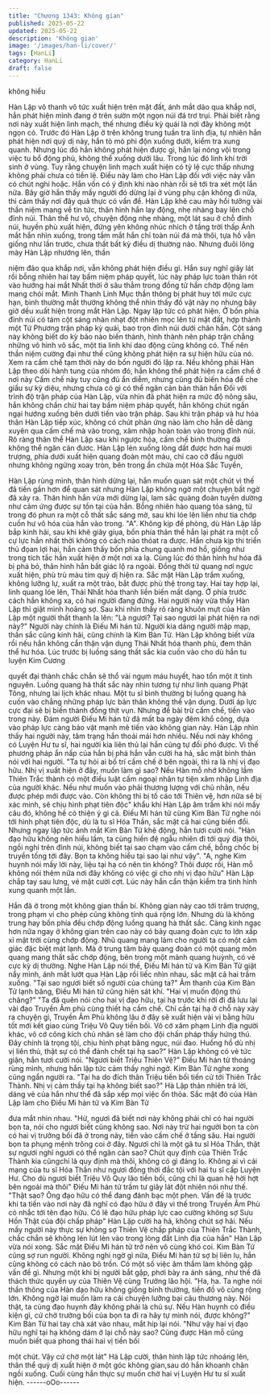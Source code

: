 ```yaml
---
title: "Chương 1343: Không gian"
published: 2025-05-22
updated: 2025-05-22
description: 'Không gian'
image: '/images/han-li/cover/'
tags: [HanLi]
category: HanLi
draft: false
---
```


không hiểu

Hàn Lập vô thanh vô tức xuất hiện trên mặt đất, ánh mắt dảo qua
khắp nơi, hắn phát hiện mình đang ở trên sườn một ngọn núi đá
trơ trụi.
Phải biết rằng nơi này xuất hiện linh mạch, thế nhưng điều kỳ
quái là nơi đây không một ngọn cỏ.
Trước đó Hàn Lập ở trên không trung tuần tra linh địa, tự nhiên
hắn phát hiện nơi quỷ dị này, hắn tò mò phi độn xuống dưới, kiểm
tra xung quanh.
Nhưng lúc đó hắn không phát hiện được gì, hắn lại nóng vội trong
việc tu bổ động phủ, không thể xuống dưới lâu. Trong lúc đó linh
khí trời sinh ở vùng. Tuy rằng chuyện linh mạch xuất hiện có tỷ lệ
cực thấp nhưng không phải chưa có tiền lệ.
Điều này làm cho Hàn Lập đối với việc này vẫn có chút nghi hoặc.
Hắn vốn có ý định khi nào nhàn rỗi sẽ tới tra xét một lần nữa. Bây
giờ hắn thấy mấy người đó dừng lại ở vùng phụ cận không đi
nữa, thì cảm thấy nơi đây quả thực có vấn đề.
Hàn Lập khẽ cau mày hồi tưởng vài thần niệm mang về tin tức,
thân hình hắn lay động, nhẹ nhàng bay lên chỗ đỉnh núi.
Thân thể hư vô, chuyện động nhẹ nhàng, một lát sau ở chỗ đỉnh
núi, huyền phù xuất hiện, đứng yên không nhúc nhích ở tầng trời
thấp
Ánh mắt hắn nhìn xuống, trong tầm mắt hắn chỉ toàn núi đá mà
thôi, tựa hồ vẫn giống như lần trước, chưa thất bất kỳ điều dị
thường nào. Nhưng đuôi lông mày Hàn Lập nhướng lên, thần

niệm đảo qua khắp nơi, vẫn không phát hiện điều gì. Hắn suy
nghĩ giây lát rồi bỗng nhiên hai tay bấm niệm pháp quyết, lúc này
pháp lực toàn thân rót vào hướng hai mắt
Nhất thời ở sâu thẳm trong đồng tử hắn chớp động lam mang
chói mắt. Minh Thanh Linh Mục thần thông bị phát huy tới mức
cực hạn, bình thường mắt thường không thể nhìn thấy đồ vật này
nọ nhưng bây giờ dều xuất hiện trong mắt Hàn Lập.
Ngay lập tức có phát hiện. Ở bốn phía đỉnh núi có tám cột sáng
nhàn nhạt đột nhiên mọc lên từ mặt đất, hợp thành một Tứ
Phương trận pháp kỳ quái, bao trọn đỉnh núi dưới chân hắn.
Cột sáng này không biết do kỳ bảo nào biến thành, hình thành
nên pháp trận chẳng những vô hình vô sắc, một tia linh khí dao
động cũng không có. Thế nên thần niệm cường đại như thế cũng
không phát hiện ra sự hiện hữu của nó.
Xem ra cấm chế tạm thời này do bốn người đó lập ra. Nếu không
phải Hàn Lập theo dõi hành tung của nhóm đó, hắn không thể
phát hiện ra cấm chế ở nơi này
Cấm chế này tuy cũng đủ ẩn diễm, nhưng cũng đủ biến hóa để
che giấu sự kỳ diệu, nhưng chưa có gì có thể ngăn cản bản thân
hắn
Đối với trình độ trận pháp của Hàn Lập, vừa nhìn đã phát hiện ra
mức độ nông sâu, hắn không chần chừ hai tay bấm niệm pháp
quyết, hắn không chút ngần ngại hướng xuống bên dưới tiến vào
trận pháp.
Sau khi trận pháp và hư hóa thân Hàn Lập tiếp xúc, không có
chút phản ứng nào làm cho hắn dễ dàng xuyên qua cấm chế mà
vào trong, xâm nhập hoàn toàn vào trong đỉnh núi. Rõ ràng thân
thể Hàn Lập sau khi ngược hóa, cấm chế bình thường đã không
thể ngăn cản đươc.
Hàn Lập lẻn xuống lòng dất được hơn hai mươi trượng, phía
dưới xuất hiện quang đoàn một màu, chỉ cao cỡ đầu người nhưng
không ngừng xoay tròn, bên trong ẩn chứa một Hóa Sắc Tuyền,

Hàn Lập rùng mình, thân hình dừng lại, hắn muốn quan sát một
chút vì thế đã tiến gần hơn để quan sát nhưng Hàn Lập không
ngờ một chuyện bất ngờ đã xảy ra.
Thân hình hắn vừa mới dừng lại, lam sắc quàng đoàn tuyền
dường như cảm ứng được sự tồn tại của hắn.
Bỗng nhiên hào quang tỏa sáng, từ trong đó phun ra một cỗ thất
sắc sáng mờ, sau khi lóe lên liền như tia chớp cuốn hư vô hóa
của hắn vào trong. "A".
Không kịp đề phòng, dù Hàn Lập lắp bắp kinh hãi, sau khi khẽ
giãy giụa, bốn phía thân thể hắn lại phát ra một cỗ cự lực hắn
nhất thời không có cách nào thóat ra được.
Hắn chưa kịp thi triển thủ đọan lợi hại, hắn cảm thấy bốn phía
chung quanh mơ hồ, giống như trong tích tắc hắn xuất hiện ở một
nơi xa lạ.
Cùng lúc đó thân hình hư hóa đã bị phá bỏ, thân hình hắn bất
giác lộ ra ngoài. Đồng thời tử quang nơi ngực xuất hiện, phù trù
màu tím quỷ dị hiện ra.
Sắc mặt Hàn Lập trầm xuống, không lưỡng lự, xuất ra một trảo,
bắt được phù thệ trong tay.
Hai tay hợp lại, linh quang lóe lên, Thái Nhất hóa thanh liền biến
mất dạng.
Ở phía trước cách hắn không xa, có hai người đang đứng.
Hai người này vừa thấy Hàn Lập thì giật mình hoảng sợ. Sau khi
nhìn thấy rõ ràng khuôn mựt của Hàn Lập một người thất thanh la
lên: "Là ngươi? Tại sao ngươi lại phát hiện ra nơi này?" Người
này chính là Điếu Mi hán tử. Người kia dáng người mập mạp,
thần sắc cũng kinh hãi, cũng chính là Kim Bàn Tử.
Hàn Lập không biết vừa rồi nếu hắn không cẩn thận vận dụng
Thái Nhất hóa thanh phù, đem thân thể hư hóa. Lúc trước bị
luồng sáng thất sắc kia cuốn vào cho dù hắn tu luyện Kim Cương

quyết đại thành chắc chắn sẽ thổ vài ngụm máu huyết, hao tổn
một ít tinh nguyên.
Luồng quang hà thất sắc này nhìn tương tự như linh quang Phật
Tông, nhưng lai lịch khác nhau. Một tu sĩ bình thường bị luồng
quang hà cuốn vào chẳng những pháp lực bản thân không thể
vận dụng. Dưới áp lực cực đại sẽ bị biến thành đống thịt vụn.
Nhưng để bài trừ cấm chế, tiến vào trong này. Đám người Điếu Mi
hán tử đã mất ba ngày đêm khổ công, dựa vào pháp lực càng
bảo vật mạnh mẽ tiến vào không gian này.
Hàn Lập nhìn thấy hai người này, tâm trạng hắn thoải mái hơn
nhiều.
Nếu nơi này không có Luyện Hư tu sĩ, hai người kia liên thủ lại
hắn cũng tự đối phó được. Vì thế phương pháp ẩn nấp của hắn bị
phá hắn vẫn cười ha hả, sắc mặt bình thản nói với hai người.
"Ta tự hỏi ai bố trí cấm chế ở bên ngoài, thì ra là nhị vị đạo hữu.
Nhị vị xuất hiện ở đây, muốn làm gì sao? Nếu Hàn mỗ nhớ không
lầm Thiên Trắc thành có một điều luật cấm ngoại nhân tự tiện xâm
nhập Linh địa của người khác. Nếu như muốn vào phải thương
lượng với chủ nhân, nếu được phép mới được vào. Còn không thì
bị tố cáo tới Thiên vệ, hơn nữa sẽ bị xác minh, sẽ chịu hình phạt
tiên độc" khẩu khí Hàn Lập âm trầm khi nói mấy câu đó, không hề
có thiện ý gì cả. Điếu Mi hán tử cùng Kim Bàn Tử nghe nói tới
hình phạt tiên độc, dù là tu sĩ Hóa Thần, sắc mặt cả hai cũng biến
đổi. Nhưng ngay lập tức ánh mắt Kim Bàn Tử khẽ động, hắn tươi
cười nói.
"Hàn đạo hữu không nên hiểu lầm, ta cùng hiền đệ ngẫu nhiên đi
tới quý địa thôi, ngồi nghỉ trên đỉnh núi, không biết tại sao chạm
vào cấm chế, bỗng chốc bị truyền tống tới đây. Bọn ta không hiểu
tại sao lại như vậy".
"A, nghe Kim huynh nói mấy lời này, liệu tại hạ có nên tin không?
Thôi được rồi, Hàn mỗ không nói thêm nữa nơi đây không có việc
gì cho nhị vị đạo hữu" Hàn Lập chắp tay sau lưng, vẻ mặt cười
cợt. Lúc này hắn cẩn thận kiểm tra tình hình xung quanh một lần.

Hắn đã ở trong một không gian thần bí.
Không gian này cao tới trăm trượng, trong phạm vi cho phép cũng
không tính quá rộng lớn. Nhưng dù là không trung hay bốn phía
đều chớp động luồng quang hà thất sắc.
Càng kinh ngạc hơn nữa ngay ở không gian trên cao này có bảy
quang đoàn cực to lớn xấp xỉ mặt trời cùng chớp động. Nhũ
quang mang làm cho người ta có một cảm giác đặc biệt mát lạnh.
Mà ở trung tâm bảy quang đoàn có một quang môn quang mang
thất sắc chớp động, bên trong một mảnh quang huỳnh, có vẻ cực
kỳ dị thường.
Nghe Hàn Lập nói thế, Điếu Mi hán tử và Kim Bàn Tử giật nẩy
mình, ánh mắt lướt qua Hàn Lập rồi liếc nhìn nhau, sắc mặt cả
hai trầm xuống. "Tại sao ngươi biết số người của chúng ta?" Âm
thanh của Kim Bàn Tử lạnh băng, Điếu Mi hán tử cũng hiện sát
khí. "Hai vị muốn động thủ chăng?"
"Ta đã quên nói cho hai vị đạo hữu, tại hạ trước khi rời đi đã lưu
lại vài đạo Truyền Âm phù cùng thiết hạ cấm chế. Chỉ cần tại hạ ở
chỗ này xảy ra chuyện gì, Truyền Âm Phù không lâu ở đây sẽ
xuất hiện vài vị bằng hữu tốt mới kết giao cùng Triệu Vô Quy tiền
bối. Vô cớ xâm phạm Linh địa người khác, vô cớ công kích chủ
nhân sẽ làm cho đội chấn pháp thấy hứng thú. Đây chính là trọng
tội, chịu hình phạt băng ngục, núi đao. Huống hồ dù nhị vị liên thủ,
thật sự có thể đánh chết tại hạ sao?" Hàn Lập không có vẻ tức
giận, hắn tươi cười nói.
"Ngươi biết Triệu Thiên Vệ?" Điếu Mi hán tử thoáng rùng mình,
nhưng hắn lập tức cảm thấy nghi ngờ.
Kim Bàn Tử nghe xong cũng ngẩn người ra.
"Tại ha do đích thân Triệu tiền bối tiến cử tới Thiên Trắc Thành.
Nhị vị cảm thấy tại hạ không biết sao?" Hà Lập thản nhiên trả lời,
dáng vẻ của hắn như thể đã sắp xếp mọi việc ổn thỏa.
Sắc mặt đó của Hàn Lập làm cho Điếu Mi hán tử và Kim Bàn Tử

đưa mắt nhìn nhau.
"Hừ, ngươi đã biết nơi này không phải chỉ có hai người bọn ta, nói
cho ngươi biết cũng không sao. Nơi này trừ hai người bọn ta còn
có hai vị trưởng bối đã ở trong này, tiến vào cấm chế ở tầng sâu.
Hai người bọn ta phụng mệnh trông coi ở đây. Ngươi chỉ là một gã
tu sĩ Hóa Thần, thật sự ngươi nghĩ ngươi có thể ngăn cản sao?
Chút quy định của Thiên Trắc Thành kia cũngchỉ là quy định mà
thôi, không có gì đáng lo. Không ai vì cái mạng của tu sĩ Hóa
Thần như ngươi đồng thời đắc tội với hai tu sĩ cấp Luyện Hư. Cho
dù ngươi biết Triệu Vô Quy lão tiền bối, cũng chỉ là quan hệ hời
hợt bên ngoài mà thôi" Điếu Mi hán tử trầm tư giây lát đột nhiên
nói như thế.
"Thật sao? Ông đạo hữu có thể đang đánh bạc một phen. Vấn đề
là trước khi ta tiến vào nơi này đã nghĩ có đạo hữu ở đây vì thế
trong Truyền Âm Phù có nhắc tới tên đạo hữu. Có lẽ đạo hữu
pháp lực cao cường không sợ Sưu Hồn Thật của đội chấp pháp"
Hàn Lập cười ha hả, không chút sợ hãi.
Nếu mấy người này thực sự không sợ Thiên Vệ chấp pháp của
Thiên Trắc Thành, chắc chắn sẽ không lén lút lẻn vào trong lòng
đất Linh địa của hắn" Hàn Lập vừa nói xong. Sắc mặt Điếu Mi hán
tử trở nên vô cùng khó coi. Kim Bàn Tử cũng sợ run người. Không
nghi ngờ gì nữa, Điếu Mi hán tử sợ bị liên lụ, hắn cũng không có
cách nào bỏ trốn.
Có một số việc âm thầm làm không gặp vấn đề gì. Nhưng một khi
bị người bắt gặp, phơi bày ra ánh sáng, như thế đã thách thức
quyền uy của Thiên Vệ cùng Trưởng lão hội.
"Ha, ha. Ta nghe nói thần thông của Hàn dạo hữu không giống
bỉnh thường, tiền đồ vô cùng rộng lớn. Không ngờ lại muốn làm ra
cái chuyện lưỡng bại câu thương này. Nói thật, ta cùng đạo huynh
đây không phải là chủ sự. Nếu Hàn huynh có điều kiện gì, cứ chờ
trưởng bối của bọn ta đi ra hãy tự mình nói, được không?" Kim
Bàn Tử hai tay chà xát vào nhau, mắt híp lại nói.
"Như vậy hai vị đạo hữu nghĩ tại hạ không dám ở lại chỗ này sao?
Cũng được Hàn mỗ cũng muốn biết qua phong thái hai vị tiền bối

một chút. Vậy cứ chờ một lát" Hà Lập cười, thân hình lập tức
nhoáng lên, thân thể quỷ dị xuất hiện ở một góc không gian,sau
dó hắn khoanh chân ngồi xuống. Cuối cùng hắn thực sự muốn
chờ hai vị Luyện Hư tu sĩ xuất hiện.
------oOo------
